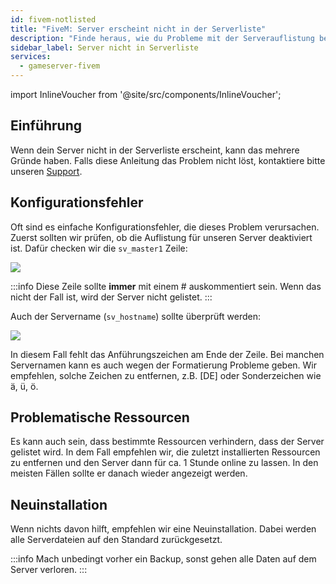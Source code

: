 ```yaml
---
id: fivem-notlisted
title: "FiveM: Server erscheint nicht in der Serverliste"
description: "Finde heraus, wie du Probleme mit der Serverauflistung behebst und sicherstellst, dass dein Server korrekt in der Liste erscheint → Jetzt mehr erfahren"
sidebar_label: Server nicht in Serverliste
services:
  - gameserver-fivem
---
```


import InlineVoucher from '@site/src/components/InlineVoucher';

## Einführung

Wenn dein Server nicht in der Serverliste erscheint, kann das mehrere Gründe haben. Falls diese Anleitung das Problem nicht löst, kontaktiere bitte unseren [Support](https://zap-hosting.com/en/customer/support/).

<InlineVoucher />

## Konfigurationsfehler

Oft sind es einfache Konfigurationsfehler, die dieses Problem verursachen. Zuerst sollten wir prüfen, ob die Auflistung für unseren Server deaktiviert ist. Dafür checken wir die `sv_master1` Zeile:

![](https://screensaver01.zap-hosting.com/index.php/s/KBH8deTbXxfrWtB/preview)

:::info
Diese Zeile sollte **immer** mit einem # auskommentiert sein. Wenn das nicht der Fall ist, wird der Server nicht gelistet.
:::

Auch der Servername (`sv_hostname`) sollte überprüft werden:

![](https://screensaver01.zap-hosting.com/index.php/s/9KyEj4tNQWRYxdB/preview)

In diesem Fall fehlt das Anführungszeichen am Ende der Zeile. Bei manchen Servernamen kann es auch wegen der Formatierung Probleme geben. Wir empfehlen, solche Zeichen zu entfernen, z.B. [DE] oder Sonderzeichen wie ä, ü, ö.

## Problematische Ressourcen

Es kann auch sein, dass bestimmte Ressourcen verhindern, dass der Server gelistet wird. In dem Fall empfehlen wir, die zuletzt installierten Ressourcen zu entfernen und den Server dann für ca. 1 Stunde online zu lassen. In den meisten Fällen sollte er danach wieder angezeigt werden.

## Neuinstallation

Wenn nichts davon hilft, empfehlen wir eine Neuinstallation. Dabei werden alle Serverdateien auf den Standard zurückgesetzt.

:::info
Mach unbedingt vorher ein Backup, sonst gehen alle Daten auf dem Server verloren.
:::

<InlineVoucher />
